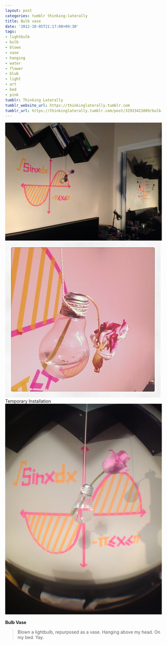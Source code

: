 ```yaml
---
layout: post
categories: tumblr thinking-laterally
title: Bulb vase
date: '2012-10-05T21:17:00+09:30'
tags:
- lightbulb
- bulb
- blown
- vase
- hanging
- water
- flower
- blub
- light
- art
- bed
- pink
tumblr: Thinking Laterally
tumblr_website_url: https://thinkinglaterally.tumblr.com
tumblr_url: https://thinkinglaterally.tumblr.com/post/32933421009/bulb-vase-blown-a-lightbulb-repurposed-as-a
---
```

 ![](/content/images/tumblr/thinking-laterally/tumblr_mbf4qtHgVF1qh9he3o3_1280.jpg)  
 ![](/content/images/tumblr/thinking-laterally/tumblr_mbf4qtHgVF1qh9he3o6_r1_500.jpg)  
Temporary Installation ![](/content/images/tumblr/thinking-laterally/tumblr_mbf4qtHgVF1qh9he3o2_1280.jpg)  
  

**Bulb Vase**

> Blown a lightbulb, repurposed as a vase. Hanging above my head. On my bed. Yay.

